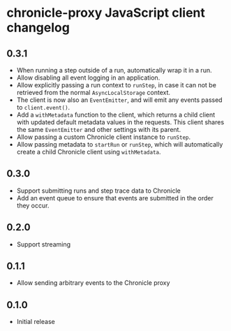 # chronicle-proxy JavaScript client changelog

## 0.3.1

- When running a step outside of a run, automatically wrap it in a run.
- Allow disabling all event logging in an application.
- Allow explicitly passing a run context to `runStep`, in case it can not be retrieved from the normal `AsyncLocalStorage` context.
- The client is now also an `EventEmitter`, and will emit any events passed to `client.event()`.
- Add a `withMetadata` function to the client, which returns a child client with updated default metadata values in the requests. This client shares the same `EventEmitter` and other settings with its parent.
- Allow passing a custom Chronicle client instance to `runStep`.
- Allow passing metadata to `startRun` or `runStep`, which will automatically create a child Chronicle client using `withMetadata`.

## 0.3.0

- Support submitting runs and step trace data to Chronicle
- Add an event queue to ensure that events are submitted in the order they occur.

## 0.2.0

- Support streaming

## 0.1.1

- Allow sending arbitrary events to the Chronicle proxy

## 0.1.0

- Initial release



